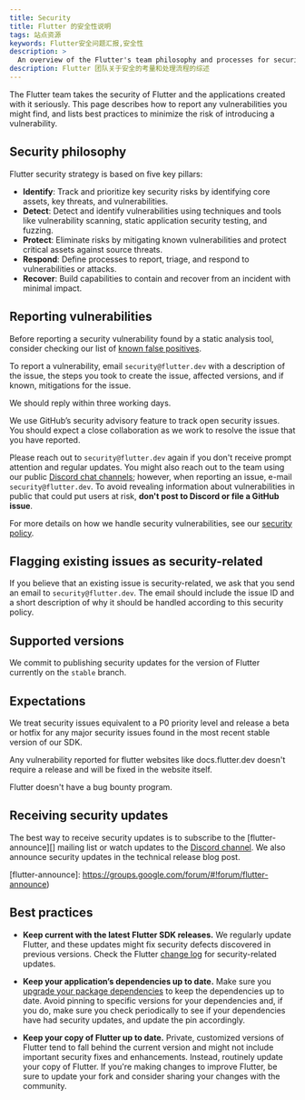```yaml
---
title: Security
title: Flutter 的安全性说明
tags: 站点资源
keywords: Flutter安全问题汇报,安全性
description: >
  An overview of the Flutter's team philosophy and processes for security.
description: Flutter 团队关于安全的考量和处理流程的综述
---
```


The Flutter team takes the security of Flutter and the applications
created with it seriously. This page describes how to report any
vulnerabilities you might find, and lists best practices to minimize
the risk of introducing a vulnerability.

## Security philosophy

Flutter security strategy is based on five key pillars:

* **Identify**: Track and prioritize key security risks by
  identifying core assets, key threats, and vulnerabilities. 
* **Detect**: Detect and identify vulnerabilities using
  techniques and tools like vulnerability scanning,
  static application security testing, and fuzzing.
* **Protect**: Eliminate risks by mitigating known
  vulnerabilities and protect critical assets against source threats.
* **Respond**: Define processes to report, triage, and
  respond to vulnerabilities or attacks.
* **Recover**: Build capabilities to contain and recover
  from an incident with minimal impact.

## Reporting vulnerabilities

Before reporting a security vulnerability found
by a static analysis tool,
consider checking our list of [known false positives][].

To report a vulnerability, email `security@flutter.dev`
with a description of the issue,
the steps you took to create the issue,
affected versions, and if known, mitigations for the issue.

We should reply within three working days.

We use GitHub’s security advisory feature to track
open security issues. You should expect a close collaboration
as we work to resolve the issue that you have reported. 

Please reach out to `security@flutter.dev` again if
you don't receive prompt attention and regular updates.
You might also reach out to the team using our public
[Discord chat channels][]; however, when reporting an issue,
e-mail `security@flutter.dev`.
To avoid revealing information about vulnerabilities
in public that could put users at risk,
**don't post to Discord or file a GitHub issue**.

For more details on how we handle security vulnerabilities,
see our [security policy][].

[Discord chat channels]: {{site.github}}/flutter/flutter/wiki/Chat
[known false positives]: {{site.url}}/reference/security-false-positives
[security policy]: {{site.repo.flutter}}/security/policy

##  Flagging existing issues as security-related

If you believe that an existing issue is security-related,
we ask that you send an email to `security@flutter.dev`. 
The email should include the issue ID and a short description
of why it should be handled according to this security policy.

## Supported versions

We commit to publishing security updates for the version of
Flutter currently on the `stable` branch.

## Expectations

We treat security issues equivalent to a P0 priority level
and release a beta or hotfix for any major security issues
found in the most recent stable version of our SDK. 

Any vulnerability reported for flutter websites like
docs.flutter.dev doesn't require a release and will be
fixed in the website itself.

Flutter doesn't have a bug bounty program.

## Receiving security updates

The best way to receive security updates is to subscribe to the 
[flutter-announce][] mailing list or watch updates to the
[Discord channel][]. We also announce security updates in the
technical release blog post.

[Discord channel]: https://discord.gg/BS8KZyg
[flutter-announce]: https://groups.google.com/forum/#!forum/flutter-announce)

## Best practices

* **Keep current with the latest Flutter SDK releases.**
  We regularly update Flutter, and these updates might fix security
  defects discovered in previous versions. Check the Flutter
  [change log][] for security-related updates.

* **Keep your application’s dependencies up to date.**
  Make sure you [upgrade your package dependencies][]
  to keep the dependencies up to date.
  Avoid pinning to specific versions
  for your dependencies and, if you do, make sure you check
  periodically to see if your dependencies have had security updates,
  and update the pin accordingly.

* **Keep your copy of Flutter up to date.**
  Private, customized versions of Flutter tend
  to fall behind the current version and might not
  include important security fixes and enhancements.
  Instead, routinely update your copy of Flutter.
  If you're making changes to improve Flutter,
  be sure to update your fork and consider sharing your
  changes with the community.

[change log]: {{site.repo.flutter}}/wiki/Changelog
[upgrade your package dependencies]: {{site.url}}/release/upgrade

